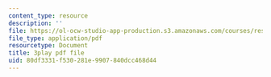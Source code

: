 ```yaml
---
content_type: resource
description: ''
file: https://ol-ocw-studio-app-production.s3.amazonaws.com/courses/res-6-012-introduction-to-probability-spring-2018/80df3331f530281e9907840dcc468d44_qinepPxDUcY.pdf
file_type: application/pdf
resourcetype: Document
title: 3play pdf file
uid: 80df3331-f530-281e-9907-840dcc468d44
---
```

